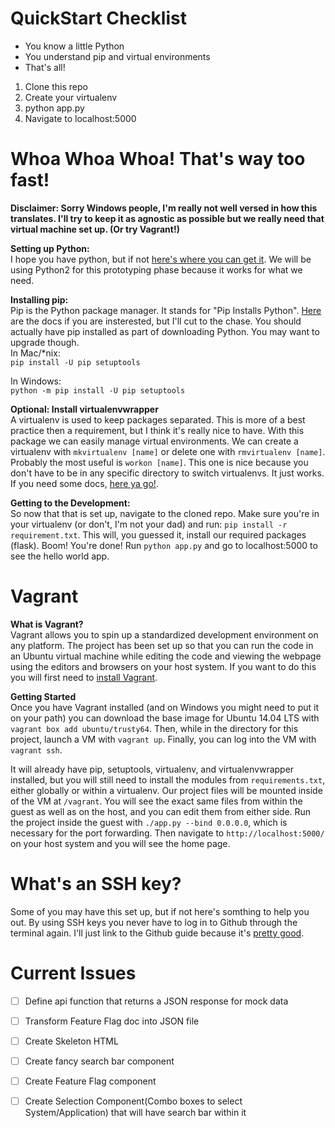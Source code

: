 QuickStart Checklist
===========
- You know a little Python
- You understand pip and virtual environments
- That's all!


1. Clone this repo
2. Create your virtualenv
3. python app.py
4. Navigate to localhost:5000

Whoa Whoa Whoa! That's way too fast!
============
<b>Disclaimer: Sorry Windows people, I'm really not well versed in how this translates. I'll try to keep it as agnostic as possible but we really need that virtual machine set up. (Or try Vagrant!)</b>

<b>Setting up Python:</b>    
I hope you have python, but if not [here's where you can get it](https://www.python.org/downloads/).
We will be using Python2 for this prototyping phase because it works for what we need.

<b>Installing pip:</b>    
Pip is the Python package manager. It stands for "Pip Installs Python". [Here](http://python-packaging-user-guide.readthedocs.org/en/latest/installing/#install-pip-setuptools-and-wheel) are the docs if you are insterested, but I'll cut to the chase. You should actually have pip installed as part of downloading Python. You may want to upgrade though.    
In Mac/*nix:    
```pip install -U pip setuptools```

In Windows:    
```python -m pip install -U pip setuptools```

<b>Optional: Install virtualenvwrapper</b>    
A virtualenv is used to keep packages separated. This is more of a best practice then a requirement, but I think it's really nice to have. With this package we can easily manage virtual environments. We can create a virtualenv with ```mkvirtualenv [name]``` or delete one with ```rmvirtualenv [name]```. Probably the most useful is ```workon [name]```. This one is nice because you don't have to be in any specific directory to switch virtualenvs. It just works. If you need some docs, [here ya go!](https://virtualenvwrapper.readthedocs.org/en/latest/).

<b>Getting to the Development:</b>    
So now that that is set up, navigate to the cloned repo. Make sure you're in your virtualenv (or don't, I'm not your dad) and run: ```pip install -r requirement.txt```. This will, you guessed it, install our required packages (flask). Boom! You're done! Run ```python app.py``` and go to localhost:5000 to see the hello world app.

Vagrant
=======

<b>What is Vagrant?</b>    
Vagrant allows you to spin up a standardized development environment on any platform. The project has been set up so that you can run the code in an Ubuntu virtual machine while editing the code and viewing the webpage using the editors and browsers on your host system. If you want to do this you will first need to [install Vagrant](https://www.vagrantup.com/downloads.html).

<b>Getting Started</b>    
Once you have Vagrant installed (and on Windows you might need to put it on your path) you can download the base image for Ubuntu 14.04 LTS with `vagrant box add ubuntu/trusty64`. Then, while in the directory for this project, launch a VM with `vagrant up`. Finally, you can log into the VM with `vagrant ssh`.

It will already have pip, setuptools, virtualenv, and virtualenvwrapper installed, but you will still need to install the modules from `requirements.txt`, either globally or within a virtualenv. Our project files will be mounted inside of the VM at `/vagrant`. You will see the exact same files from within the guest as well as on the host, and you can edit them from either side. Run the project inside the guest with `./app.py --bind 0.0.0.0`, which is necessary for the port forwarding. Then navigate to `http://localhost:5000/` on your host system and you will see the home page.

What's an SSH key?
============
Some of you may have this set up, but if not here's somthing to help you out. By using SSH keys you never have to log in to Github through the terminal again. I'll just link to the Github guide because it's [pretty good](https://help.github.com/articles/generating-ssh-keys/#platform-all).

Current Issues
=============
 - [ ] Define api function that returns a JSON response for mock data
 - [ ] Transform Feature Flag doc into JSON file
 - [ ] Create Skeleton HTML
 - [ ] Create fancy search bar component
 - [ ] Create Feature Flag component
 - [ ] Create Selection Component(Combo boxes to select System/Application) that will have search bar within it

